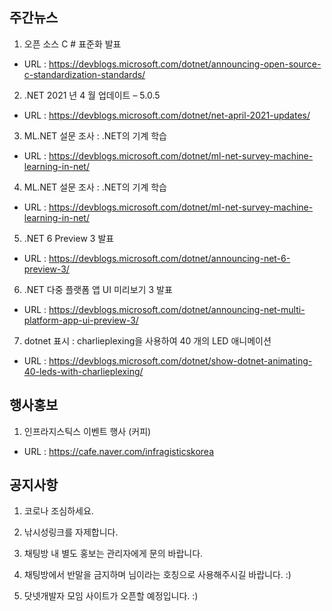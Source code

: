 ## 주간뉴스
1) 오픈 소스 C # 표준화 발표
- URL : https://devblogs.microsoft.com/dotnet/announcing-open-source-c-standardization-standards/

2) .NET 2021 년 4 월 업데이트 – 5.0.5
- URL : https://devblogs.microsoft.com/dotnet/net-april-2021-updates/

3) ML.NET 설문 조사 : .NET의 기계 학습
- URL : https://devblogs.microsoft.com/dotnet/ml-net-survey-machine-learning-in-net/

4) ML.NET 설문 조사 : .NET의 기계 학습
- URL : https://devblogs.microsoft.com/dotnet/ml-net-survey-machine-learning-in-net/

5) .NET 6 Preview 3 발표
- URL : https://devblogs.microsoft.com/dotnet/announcing-net-6-preview-3/

6) .NET 다중 플랫폼 앱 UI 미리보기 3 발표
- URL : https://devblogs.microsoft.com/dotnet/announcing-net-multi-platform-app-ui-preview-3/

7) dotnet 표시 : charlieplexing을 사용하여 40 개의 LED 애니메이션
- URL : https://devblogs.microsoft.com/dotnet/show-dotnet-animating-40-leds-with-charlieplexing/

## 행사홍보
1) 인프라지스틱스 이벤트 행사 (커피)
- URL :  https://cafe.naver.com/infragisticskorea


## 공지사항

1) 코로나 조심하세요.

2) 낚시성링크를 자제합니다.

3) 채팅방 내 별도 홍보는 관리자에게 문의 바랍니다. 

4) 채팅방에서 반말을 금지하며 님이라는 호칭으로 사용해주시길 바랍니다. :)

5) 닷넷개발자 모임 사이트가 오픈할 예정입니다. :)
